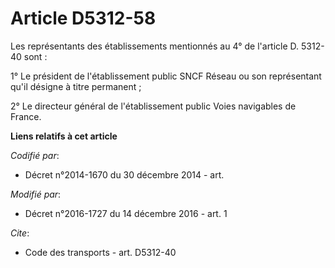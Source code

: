 # Article D5312-58

Les représentants des établissements mentionnés au 4° de l'article D. 5312-40 sont : 

1° Le président de l'établissement public SNCF Réseau  ou son représentant qu'il désigne à titre permanent ; 

2° Le directeur général de l'établissement public Voies navigables de France.

**Liens relatifs à cet article**

_Codifié par_:

  - Décret n°2014-1670 du 30 décembre 2014 - art.

_Modifié par_:

  - Décret n°2016-1727 du 14 décembre 2016 - art. 1

_Cite_:

  - Code des transports - art. D5312-40
